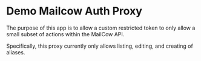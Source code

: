 # Demo Mailcow Auth Proxy

The purpose of this app is to allow a custom restricted token to only
allow a small subset of actions within the MailCow API.

Specifically, this proxy currently only allows listing, editing, and
creating of aliases.
